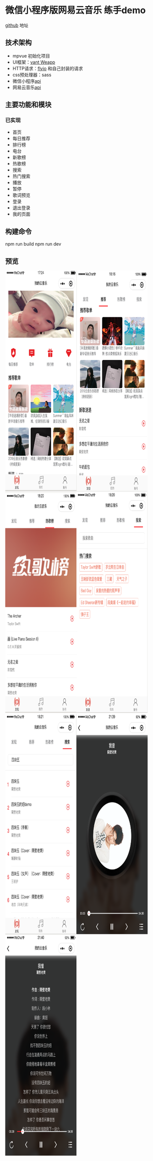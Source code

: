 # 微信小程序版网易云音乐 练手demo
[github](https://github.com/a758801405/my-music) 地址

## 技术架构
- mpvue 初始化项目
- UI框架：[vant Weapp](https://youzan.github.io/vant-weapp/#/icon)
- HTTP请求：[flyio](https://wendux.github.io/dist/#/doc/flyio/readme) 和自己封装的请求
- css预处理器：sass
- 微信小程序[api](https://developers.weixin.qq.com/miniprogram/dev/api/)
- 网易云音乐[api](https://binaryify.github.io/NeteaseCloudMusicApi/)

## 主要功能和模块
### 已实现
- 首页
- 每日推荐
- 排行榜
- 电台
- 新歌榜
- 热歌榜
- 搜索
- 热门搜索
- 播放
- 暂停
- 歌词预览
- 登录
- 退出登录
- 我的页面

## 构建命令
npm run build
npm run dev

## 预览
<img width="45%" height="700" src="images/image1.png" /><img width="45%" height="700" src="images/image2.png"/>
<img width="45%" height="700" src="images/image3.png"/><img width="45%" height="700" src="images/image4.png"/>
<img width="45%" height="700" src="images/image5.png"/><img width="45%" height="700" src="images/image6.png"/>
<img width="45%" height="700" src="images/image7.png"/>

